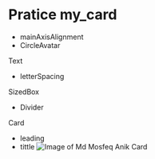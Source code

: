# Pratice my_card

- mainAxisAlignment
- CircleAvatar


Text

- letterSpacing

SizedBox
 
  - Divider


Card
 - leading
 - tittle
![Image of Md Mosfeq Anik Card](https://octodex.github.com/images/yaktocat.png)
